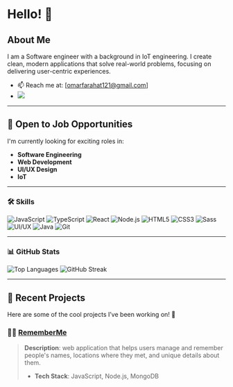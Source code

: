 
# Hello! 👋


## About Me
I am a Software engineer with a background in IoT engineering. I create clean, modern applications that solve real-world problems, focusing on delivering user-centric experiences.

- 📫 Reach me at: [omarfarahat121@gmail.com]
-  <a href="https://www.linkedin.com/in/omarfarahat-/" target="_blank">
    <img src="https://img.shields.io/badge/-LinkedIn-0A66C2?logo=linkedin&logoColor=white&style=flat-square" />
  </a>

---

## 💼 Open to Job Opportunities
I'm currently looking for exciting roles in:

- **Software Engineering**
- **Web Development**
- **UI/UX Design**
- **IoT**
  
---

### 🛠️ Skills
![JavaScript](https://img.shields.io/badge/-JavaScript-yellow?logo=javascript&logoColor=white)
![TypeScript](https://img.shields.io/badge/-TypeScript-blue?logo=typescript&logoColor=white)
![React](https://img.shields.io/badge/-React-61DAFB?logo=react&logoColor=white)
![Node.js](https://img.shields.io/badge/-Node.js-339933?logo=node.js&logoColor=white)
![HTML5](https://img.shields.io/badge/-HTML5-E34F26?logo=html5&logoColor=white)
![CSS3](https://img.shields.io/badge/-CSS3-1572B6?logo=css3&logoColor=white)
![Sass](https://img.shields.io/badge/-Sass-CC6699?logo=sass&logoColor=white)
![UI/UX](https://img.shields.io/badge/-UI%2FUX-663399?logo=adobe-xd&logoColor=white)
![Java](https://img.shields.io/badge/-Java-007396?logo=java&logoColor=white)
![Git](https://img.shields.io/badge/-Git-F05032?logo=git&logoColor=white)

---

### 📊 GitHub Stats
![Top Languages](https://github-readme-stats.vercel.app/api/top-langs/?username=FarahatOmar&layout=compact)
![GitHub Streak](https://github-readme-streak-stats.herokuapp.com/?user=FarahatOmar&theme=dark)

---

## 🌌 Recent Projects
Here are some of the cool projects I’ve been working on! 🌟
### 🧑‍💻 [RememberMe](https://github.com/FarahatOmar/RememberMe)
> **Description**: web application that helps users manage and remember people's names, locations where they met, and unique details about them.
> - **Tech Stack**: JavaScript, Node.js, MongoDB




